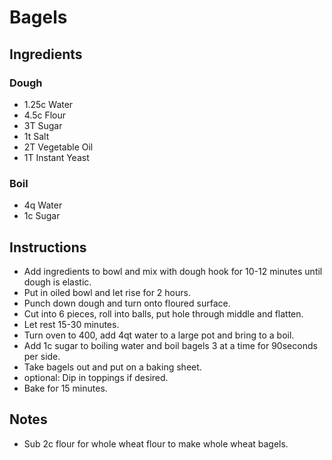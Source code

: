 # Bagels
## Ingredients
### Dough
- 1.25c Water
- 4.5c Flour
- 3T Sugar
- 1t Salt
- 2T Vegetable Oil
- 1T Instant Yeast
### Boil
- 4q Water
- 1c Sugar
## Instructions
- Add ingredients to bowl and mix with dough hook for 10-12 minutes until dough is elastic.
- Put in oiled bowl and let rise for 2 hours.
- Punch down dough and turn onto floured surface.
- Cut into 6 pieces, roll into balls, put hole through middle and flatten.
- Let rest 15-30 minutes.
- Turn oven to 400, add 4qt water to a large pot and bring to a boil.
- Add 1c sugar to boiling water and boil bagels 3 at a time for 90seconds per side.
- Take bagels out and put on a baking sheet.
- optional: Dip in toppings if desired.
- Bake for 15 minutes.
## Notes
- Sub 2c flour for whole wheat flour to make whole wheat bagels.
